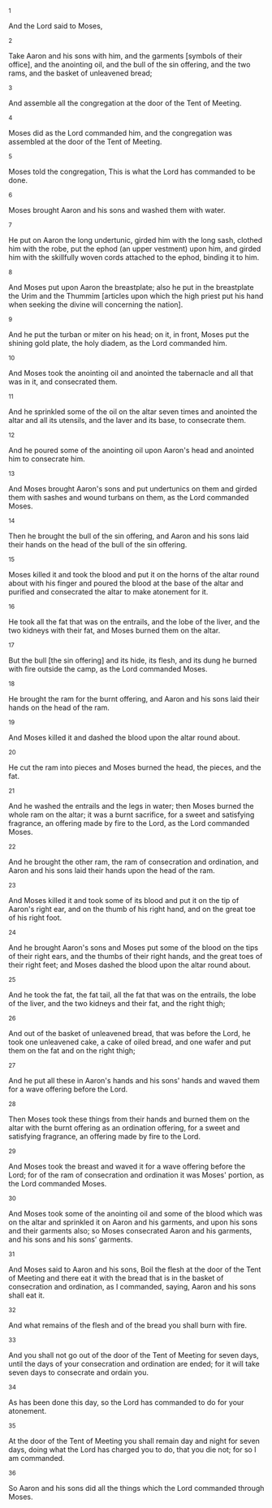 <sup>1</sup> 

And the Lord said to Moses, 

<sup>2</sup> 

Take Aaron and his sons with him, and the garments [symbols of their office], and the anointing oil, and the bull of the sin offering, and the two rams, and the basket of unleavened bread; 

<sup>3</sup> 

And assemble all the congregation at the door of the Tent of Meeting. 

<sup>4</sup> 

Moses did as the Lord commanded him, and the congregation was assembled at the door of the Tent of Meeting. 

<sup>5</sup> 

Moses told the congregation, This is what the Lord has commanded to be done. 

<sup>6</sup> 

Moses brought Aaron and his sons and washed them with water. 

<sup>7</sup> 

He put on Aaron the long undertunic, girded him with the long sash, clothed him with the robe, put the ephod (an upper vestment) upon him, and girded him with the skillfully woven cords attached to the ephod, binding it to him. 

<sup>8</sup> 

And Moses put upon Aaron the breastplate; also he put in the breastplate the Urim and the Thummim [articles upon which the high priest put his hand when seeking the divine will concerning the nation]. 

<sup>9</sup> 

And he put the turban or miter on his head; on it, in front, Moses put the shining gold plate, the holy diadem, as the Lord commanded him. 

<sup>10</sup> 

And Moses took the anointing oil and anointed the tabernacle and all that was in it, and consecrated them. 

<sup>11</sup> 

And he sprinkled some of the oil on the altar seven times and anointed the altar and all its utensils, and the laver and its base, to consecrate them. 

<sup>12</sup> 

And he poured some of the anointing oil upon Aaron's head and anointed him to consecrate him. 

<sup>13</sup> 

And Moses brought Aaron's sons and put undertunics on them and girded them with sashes and wound turbans on them, as the Lord commanded Moses. 

<sup>14</sup> 

Then he brought the bull of the sin offering, and Aaron and his sons laid their hands on the head of the bull of the sin offering. 

<sup>15</sup> 

Moses killed it and took the blood and put it on the horns of the altar round about with his finger and poured the blood at the base of the altar and purified and consecrated the altar to make atonement for it. 

<sup>16</sup> 

He took all the fat that was on the entrails, and the lobe of the liver, and the two kidneys with their fat, and Moses burned them on the altar. 

<sup>17</sup> 

But the bull [the sin offering] and its hide, its flesh, and its dung he burned with fire outside the camp, as the Lord commanded Moses. 

<sup>18</sup> 

He brought the ram for the burnt offering, and Aaron and his sons laid their hands on the head of the ram. 

<sup>19</sup> 

And Moses killed it and dashed the blood upon the altar round about. 

<sup>20</sup> 

He cut the ram into pieces and Moses burned the head, the pieces, and the fat. 

<sup>21</sup> 

And he washed the entrails and the legs in water; then Moses burned the whole ram on the altar; it was a burnt sacrifice, for a sweet and satisfying fragrance, an offering made by fire to the Lord, as the Lord commanded Moses. 

<sup>22</sup> 

And he brought the other ram, the ram of consecration and ordination, and Aaron and his sons laid their hands upon the head of the ram. 

<sup>23</sup> 

And Moses killed it and took some of its blood and put it on the tip of Aaron's right ear, and on the thumb of his right hand, and on the great toe of his right foot. 

<sup>24</sup> 

And he brought Aaron's sons and Moses put some of the blood on the tips of their right ears, and the thumbs of their right hands, and the great toes of their right feet; and Moses dashed the blood upon the altar round about. 

<sup>25</sup> 

And he took the fat, the fat tail, all the fat that was on the entrails, the lobe of the liver, and the two kidneys and their fat, and the right thigh; 

<sup>26</sup> 

And out of the basket of unleavened bread, that was before the Lord, he took one unleavened cake, a cake of oiled bread, and one wafer and put them on the fat and on the right thigh; 

<sup>27</sup> 

And he put all these in Aaron's hands and his sons' hands and waved them for a wave offering before the Lord. 

<sup>28</sup> 

Then Moses took these things from their hands and burned them on the altar with the burnt offering as an ordination offering, for a sweet and satisfying fragrance, an offering made by fire to the Lord. 

<sup>29</sup> 

And Moses took the breast and waved it for a wave offering before the Lord; for of the ram of consecration and ordination it was Moses' portion, as the Lord commanded Moses. 

<sup>30</sup> 

And Moses took some of the anointing oil and some of the blood which was on the altar and sprinkled it on Aaron and his garments, and upon his sons and their garments also; so Moses consecrated Aaron and his garments, and his sons and his sons' garments. 

<sup>31</sup> 

And Moses said to Aaron and his sons, Boil the flesh at the door of the Tent of Meeting and there eat it with the bread that is in the basket of consecration and ordination, as I commanded, saying, Aaron and his sons shall eat it. 

<sup>32</sup> 

And what remains of the flesh and of the bread you shall burn with fire. 

<sup>33</sup> 

And you shall not go out of the door of the Tent of Meeting for seven days, until the days of your consecration and ordination are ended; for it will take seven days to consecrate and ordain you. 

<sup>34</sup> 

As has been done this day, so the Lord has commanded to do for your atonement. 

<sup>35</sup> 

At the door of the Tent of Meeting you shall remain day and night for seven days, doing what the Lord has charged you to do, that you die not; for so I am commanded. 

<sup>36</sup> 

So Aaron and his sons did all the things which the Lord commanded through Moses.